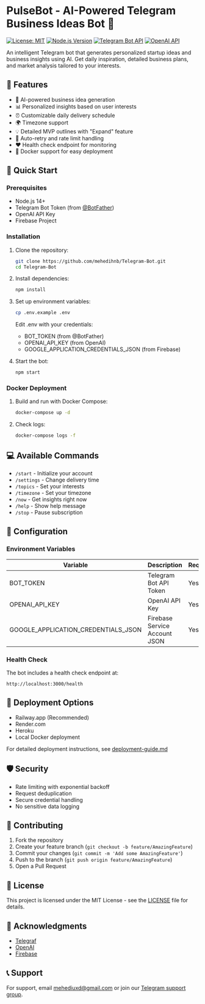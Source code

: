 # PulseBot - AI-Powered Telegram Business Ideas Bot 🚀

[![License: MIT](https://img.shields.io/badge/License-MIT-yellow.svg)](https://opensource.org/licenses/MIT)
[![Node.js Version](https://img.shields.io/badge/node-%3E%3D14.0.0-brightgreen)](https://nodejs.org/)
[![Telegram Bot API](https://img.shields.io/badge/Telegram%20Bot%20API-✓-blue)](https://core.telegram.org/bots/api)
[![OpenAI API](https://img.shields.io/badge/OpenAI%20API-GPT--3.5-orange)](https://openai.com/api/)

An intelligent Telegram bot that generates personalized startup ideas and business insights using AI. Get daily inspiration, detailed business plans, and market analysis tailored to your interests.

## 🌟 Features

- 🤖 AI-powered business idea generation
- 📊 Personalized insights based on user interests
- ⏰ Customizable daily delivery schedule
- 🌍 Timezone support
- 💡 Detailed MVP outlines with "Expand" feature
- 🔄 Auto-retry and rate limit handling
- ❤️ Health check endpoint for monitoring
- 🐳 Docker support for easy deployment

## 🚀 Quick Start

### Prerequisites

- Node.js 14+
- Telegram Bot Token (from [@BotFather](https://t.me/botfather))
- OpenAI API Key
- Firebase Project

### Installation

1. Clone the repository:
   ```bash
   git clone https://github.com/mehedihnb/Telegram-Bot.git
   cd Telegram-Bot
   ```

2. Install dependencies:
   ```bash
   npm install
   ```

3. Set up environment variables:
   ```bash
   cp .env.example .env
   ```
   Edit .env with your credentials:
   - BOT_TOKEN (from @BotFather)
   - OPENAI_API_KEY (from OpenAI)
   - GOOGLE_APPLICATION_CREDENTIALS_JSON (from Firebase)

4. Start the bot:
   ```bash
   npm start
   ```

### Docker Deployment

1. Build and run with Docker Compose:
   ```bash
   docker-compose up -d
   ```

2. Check logs:
   ```bash
   docker-compose logs -f
   ```

## 💻 Available Commands

- `/start` - Initialize your account
- `/settings` - Change delivery time
- `/topics` - Set your interests
- `/timezone` - Set your timezone
- `/now` - Get insights right now
- `/help` - Show help message
- `/stop` - Pause subscription

## 🔧 Configuration

### Environment Variables

| Variable | Description | Required |
|----------|-------------|----------|
| BOT_TOKEN | Telegram Bot API Token | Yes |
| OPENAI_API_KEY | OpenAI API Key | Yes |
| GOOGLE_APPLICATION_CREDENTIALS_JSON | Firebase Service Account JSON | Yes |

### Health Check

The bot includes a health check endpoint at:
```
http://localhost:3000/health
```

## 🚢 Deployment Options

- Railway.app (Recommended)
- Render.com
- Heroku
- Local Docker deployment

For detailed deployment instructions, see [deployment-guide.md](deployment-guide.md)

## 🛡️ Security

- Rate limiting with exponential backoff
- Request deduplication
- Secure credential handling
- No sensitive data logging

## 🤝 Contributing

1. Fork the repository
2. Create your feature branch (`git checkout -b feature/AmazingFeature`)
3. Commit your changes (`git commit -m 'Add some AmazingFeature'`)
4. Push to the branch (`git push origin feature/AmazingFeature`)
5. Open a Pull Request

## 📝 License

This project is licensed under the MIT License - see the [LICENSE](LICENSE) file for details.

## 🙏 Acknowledgments

- [Telegraf](https://github.com/telegraf/telegraf)
- [OpenAI](https://openai.com)
- [Firebase](https://firebase.google.com)

## 📞 Support

For support, email mehediuxd@gmail.com or join our [Telegram support group](https://t.me/imehedih). 
